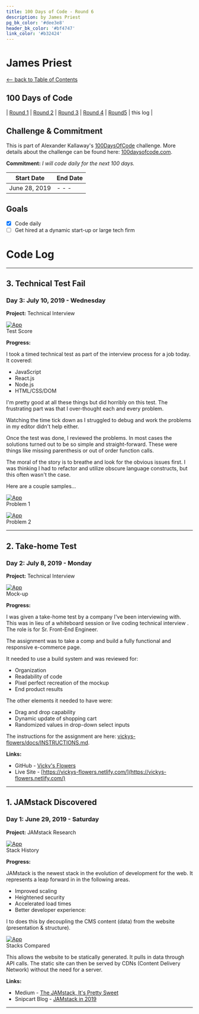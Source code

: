 ```yaml
---
title: 100 Days of Code - Round 6
description: by James Priest
pg_bk_color: '#dee3e8'
header_bk_color: '#bf4747'
link_color: '#b32424'
---
```

<!-- markdownlint-disable MD022 MD024 MD025 MD032 MD033 -->

# James Priest
<p class="toc"><a href="./index.html">&lt;– back to Table of Contents</a></p>

## 100 Days of Code

| [Round 1](https://james-priest.github.io/100-days-of-code-log/) | [Round 2](https://james-priest.github.io/100-days-of-code-log-r2/) | [Round 3](https://james-priest.github.io/100-days-of-code-log-r3/) | [Round 4](https://james-priest.github.io/100-days-of-code-log-r4/) | [Round5](log5.html) | this log |

## Challenge & Commitment
This is part of Alexander Kallaway's [100DaysOfCode](https://github.com/Kallaway/100-days-of-code "the official repo") challenge. More details about the challenge can be found here: [100daysofcode.com](http://100daysofcode.com/ "100daysofcode.com").

**Commitment:** *I will code daily for the next 100 days.*

|  Start Date   | End Date     |
| ------------- | ------------ |
| June 28, 2019  | - - - |

## Goals

- [x] Code daily
- [ ] Get hired at a dynamic start-up or large tech firm

# Code Log

---

## 3. Technical Test Fail
### Day 3: July 10, 2019 - Wednesday

**Project:** Technical Interview

[![App](assets/images/r6d3-small.jpg)](assets/images/r6d3.jpg)<br>
<span class="center bold">Test Score</span>

**Progress:**

I took a timed technical test as part of the interview process for a job today. It covered:

- JavaScript
- React.js
- Node.js
- HTML/CSS/DOM

I'm pretty good at all these things but did horribly on this test. The frustrating part was that I over-thought each and every problem.

Watching the time tick down as I struggled to debug and work the problems in my editor didn't help either.

Once the test was done, I reviewed the problems. In most cases the solutions turned out to be so simple and straight-forward. These were things like missing parenthesis or out of order function calls.

The moral of the story is to breathe and look for the obvious issues first. I was thinking I had to refactor and utilize obscure language constructs, but this often wasn't the case.

Here are a couple samples...

[![App](assets/images/r6d3a-small.jpg)](assets/images/r6d3a.jpg)<br>
<span class="center bold">Problem 1</span>

[![App](assets/images/r6d3b-small.jpg)](assets/images/r6d3b.jpg)<br>
<span class="center bold">Problem 2</span>

<!-- **Links:**
- GitHub - [Vicky's Flowers](https://github.com/james-priest/vickys-flowers)
- Live Site - [https://vickys-flowers.netlify.com/](https://vickys-flowers.netlify.com/) -->

---

## 2. Take-home Test
### Day 2: July 8, 2019 - Monday

**Project:** Technical Interview

[![App](assets/images/r6d2a-small.jpg)](assets/images/r6d2a.jpg)<br>
<span class="center bold">Mock-up</span>

**Progress:**

I was given a take-home test by a company I've been interviewing with. This was in lieu of a whiteboard session or live coding technical interview . The role is for Sr. Front-End Engineer.

The assignment was to take a comp and build a fully functional and responsive e-commerce page.

It needed to use a build system and was reviewed for:

- Organization
- Readability of code
- Pixel perfect recreation of the mockup
- End product results

The other elements it needed to have were:

- Drag and drop capability
- Dynamic update of shopping cart
- Randomized values in drop-down select inputs

The instructions for the assignment are here: [vickys-flowers/docs/INSTRUCTIONS.md](https://github.com/james-priest/vickys-flowers/blob/master/docs/INSTRUCTIONS.md).

**Links:**
- GitHub - [Vicky's Flowers](https://github.com/james-priest/vickys-flowers)
- Live Site - [https://vickys-flowers.netlify.com/](https://vickys-flowers.netlify.com/)

---

## 1. JAMstack Discovered
### Day 1: June 29, 2019 - Saturday

**Project:** JAMstack Research

[![App](assets/images/r6d1-small.jpg)](assets/images/r6d1.jpg)<br>
<span class="center bold">Stack History</span>

**Progress:**

JAMstack is the newest stack in the evolution of development for the web. It represents a leap forward in in the following areas.

- Improved scaling
- Heightened security
- Accelerated load times
- Better developer experience:

I to does this by decoupling the CMS content (data) from the website (presentation & structure).

[![App](assets/images/r6d1a-small.jpg)](assets/images/r6d1a.jpg)<br>
<span class="center bold">Stacks Compared</span>

This allows the website to be statically generated. It pulls in data through API calls. The static site can then be served by CDNs (Content Delivery Network) without the need for a server.

**Links:**
- Medium - [The JAMstack, It's Pretty Sweet](https://medium.com/memory-leak/the-jamstack-its-pretty-sweet-e0834e4e6bb7)
- Snipcart Blog - [JAMstack in 2019](https://snipcart.com/blog/jamstack)

---
